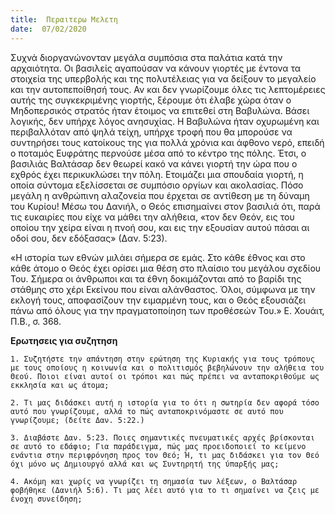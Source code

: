 ```yaml
---
title:  Περαιτερω Μελετη
date:  07/02/2020
---
```


Συχνά διοργανώνονταν μεγάλα συμπόσια στα παλάτια κατά την αρχαιότητα. Οι βασιλείς αγαπούσαν να κάνουν γιορτές με έντονα τα στοιχεία της υπερβολής και της πολυτέλειας για να δείξουν το μεγαλείο και την αυτοπεποίθησή τους. Αν και δεν γνωρίζουμε όλες τις λεπτομέρειες αυτής της συγκεκριμένης γιορτής, ξέρουμε ότι έλαβε χώρα όταν ο Μηδοπερσικός στρατός ήταν έτοιμος να επιτεθεί στη Βαβυλώνα. Βάσει λογικής, δεν υπήρχε λόγος ανησυχίας. Η Βαβυλώνα ήταν οχυρωμένη και περιβαλλόταν από ψηλά τείχη, υπήρχε τροφή που θα μπορούσε να συντηρήσει τους κατοίκους της για πολλά χρόνια και άφθονο νερό, επειδή ο ποταμός Ευφράτης περνούσε μέσα από το κέντρο της πόλης. Έτσι, ο βασιλιάς Βαλτάσαρ δεν θεωρεί κακό να κάνει γιορτή την ώρα που ο εχθρός έχει περικυκλώσει την πόλη. Ετοιμάζει μια σπουδαία γιορτή, η οποία σύντομα εξελίσσεται σε συμπόσιο οργίων και ακολασίας. Πόσο μεγάλη η ανθρώπινη αλαζονεία που έρχεται σε αντίθεση με τη δύναμη του Κυρίου! Μέσω του Δανιήλ, ο Θεός επισημαίνει στον βασιλιά ότι, παρά τις ευκαιρίες που είχε να μάθει την αλήθεια, «τον δεν Θεόν, εις του οποίου την χείρα είναι η πνοή σου, και εις την εξουσίαν αυτού πάσαι αι οδοί σου, δεν εδόξασας» (Δαν. 5:23).

«Η ιστορία των εθνών μιλάει σήμερα σε εμάς. Στο κάθε έθνος και στο κάθε άτομο ο Θεός έχει ορίσει μια θέση στο πλαίσιο του μεγάλου σχεδίου Του. Σήμερα οι άνθρωποι και τα έθνη δοκιμάζονται από το βαρίδι της στάθμης στο χέρι Εκείνου που είναι αλάνθαστος. Όλοι, σύμφωνα με την εκλογή τους, αποφασίζουν την ειμαρμένη τους, και ο Θεός εξουσιάζει πάνω από όλους για την πραγματοποίηση των προθέσεών Του.»  Ε. Χουάιτ, Π.Β., σ. 368.

**Ερωτησεις για συζητηση**

`1.	Συζητήστε την απάντηση στην ερώτηση της Κυριακής για τους τρόπους με τους οποίους η κοινωνία και ο πολιτισμός βεβηλώνουν την αλήθεια του Θεού. Ποιοι είναι αυτοί οι τρόποι και πώς πρέπει να ανταποκριθούμε ως εκκλησία και ως άτομα;`

`2. Τι μας διδάσκει αυτή η ιστορία για το ότι η σωτηρία δεν αφορά τόσο αυτό που γνωρίζουμε, αλλά το πώς ανταποκρινόμαστε σε αυτό που γνωρίζουμε; (δείτε Δαν. 5:22.)`

`3. Διαβάστε Δαν. 5:23. Ποιες σημαντικές πνευματικές αρχές βρίσκονται σε αυτό το εδάφιο; Για παράδειγμα, πώς μας προειδοποιεί το κείμενο ενάντια στην περιφρόνηση προς τον Θεό; Ή, τι μας διδάσκει για τον Θεό όχι μόνο ως Δημιουργό αλλά και ως Συντηρητή της ύπαρξής μας;`

`4. Ακόμη και χωρίς να γνωρίζει τη σημασία των λέξεων, ο Βαλτάσαρ φοβήθηκε (Δανιήλ 5:6). Τι μας λέει αυτό για το τι σημαίνει να ζεις με ένοχη συνείδηση;`